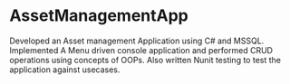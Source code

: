 # AssetManagementApp
Developed an Asset management Application using C# and MSSQL. Implemented A Menu driven console application and performed CRUD operations using concepts of OOPs. Also written Nunit testing to test the application against usecases.
